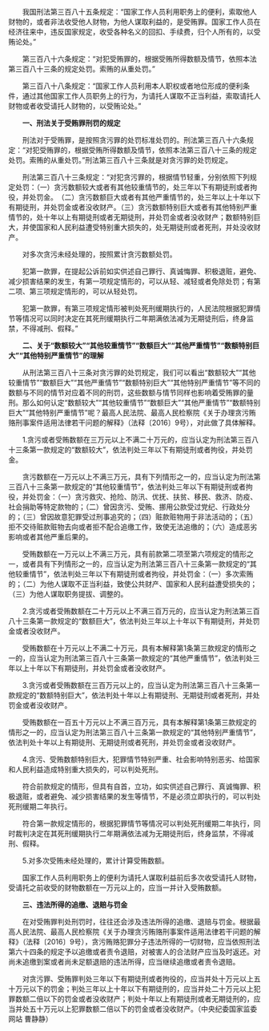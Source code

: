 　　我国刑法第三百八十五条规定：“国家工作人员利用职务上的便利，索取他人财物的，或者非法收受他人财物，为他人谋取利益的，是受贿罪。国家工作人员在经济往来中，违反国家规定，收受各种名义的回扣、手续费，归个人所有的，以受贿论处。”

　　第三百八十六条规定：“对犯受贿罪的，根据受贿所得数额及情节，依照本法第三百八十三条的规定处罚。索贿的从重处罚。”

　　第三百八十八条规定：“国家工作人员利用本人职权或者地位形成的便利条件，通过其他国家工作人员职务上的行为，为请托人谋取不正当利益，索取请托人财物或者收受请托人财物的，以受贿论处。”

　　**一、刑法关于受贿罪刑罚的规定**

　　刑法对于受贿罪，是按照贪污罪的处罚标准处罚的。刑法第三百八十六条规定：“对犯受贿罪的，根据受贿所得数额及情节，依照本法第三百八十三条的规定处罚。索贿的从重处罚。”刑法第三百八十三条就是对贪污罪的处罚规定。

　　刑法第三百八十三条规定：“对犯贪污罪的，根据情节轻重，分别依照下列规定处罚：（一）贪污数额较大或者有其他较重情节的，处三年以下有期徒刑或者拘役，并处罚金。　（二）贪污数额巨大或者有其他严重情节的，处三年以上十年以下有期徒刑，并处罚金或者没收财产。（三）贪污数额特别巨大或者有其他特别严重情节的，处十年以上有期徒刑或者无期徒刑，并处罚金或者没收财产；数额特别巨大，并使国家和人民利益遭受特别重大损失的，处无期徒刑或者死刑，并处没收财产。

　　对多次贪污未经处理的，按照累计贪污数额处罚。

　　犯第一款罪，在提起公诉前如实供述自己罪行、真诚悔罪、积极退赃，避免、减少损害结果的发生，有第一项规定情形的，可以从轻、减轻或者免除处罚；有第二项、第三项规定情形的，可以从轻处罚。

　　犯第一款罪，有第三项规定情形被判处死刑缓期执行的，人民法院根据犯罪情节等情况可以同时决定在其死刑缓期执行二年期满依法减为无期徒刑后，终身监禁，不得减刑、假释。”

　　**二、关于“数额较大”“其他较重情节”“数额巨大”“其他严重情节”“数额特别巨大”“其他特别严重情节”的理解**

　　从刑法第三百八十三条对贪污罪的处罚规定，我们可以看出“数额较大”“其他较重情节”“数额巨大”“其他严重情节”“数额特别巨大”“其他特别严重情节”等不同的数额与不同的情节对应着不同的刑罚，这些数额与情节同样也影响着受贿罪的量刑。那么如何认定“数额较大”“其他较重情节”“数额巨大”“其他严重情节”“数额特别巨大”“其他特别严重情节”呢？最高人民法院、最高人民检察院《关于办理贪污贿赂刑事案件适用法律若干问题的解释》（法释〔2016〕9号），对此做了具体解释。

　　1.贪污或者受贿数额在三万元以上不满二十万元的，应当认定为刑法第三百八十三条第一款规定的“数额较大”，依法判处三年以下有期徒刑或者拘役，并处罚金。

　　贪污数额在一万元以上不满三万元，具有下列情形之一的，应当认定为刑法第三百八十三条第一款规定的“其他较重情节”，依法判处三年以下有期徒刑或者拘役，并处罚金：（一）贪污救灾、抢险、防汛、优抚、扶贫、移民、救济、防疫、社会捐助等特定款物的；（二）曾因贪污、受贿、挪用公款受过党纪、行政处分的；（三）曾因故意犯罪受过刑事追究的；（四）赃款赃物用于非法活动的；（五）拒不交待赃款赃物去向或者拒不配合追缴工作，致使无法追缴的；（六）造成恶劣影响或者其他严重后果的。

　　受贿数额在一万元以上不满三万元，具有前款第二项至第六项规定的情形之一，或者具有下列情形之一的，应当认定为刑法第三百八十三条第一款规定的“其他较重情节”，依法判处三年以下有期徒刑或者拘役，并处罚金：（一）多次索贿的；（二）为他人谋取不正当利益，致使公共财产、国家和人民利益遭受损失的；（三）为他人谋取职务提拔、调整的。

　　2.贪污或者受贿数额在二十万元以上不满三百万元的，应当认定为刑法第三百八十三条第一款规定的“数额巨大”，依法判处三年以上十年以下有期徒刑，并处罚金或者没收财产。

　　受贿数额在十万元以上不满二十万元，具有本解释第1条第三款规定的情形之一的，应当认定为刑法第三百八十三条第一款规定的“其他严重情节”，依法判处三年以上十年以下有期徒刑，并处罚金或者没收财产。

　　3.贪污或者受贿数额在三百万元以上的，应当认定为刑法第三百八十三条第一款规定的“数额特别巨大”，依法判处十年以上有期徒刑、无期徒刑或者死刑，并处罚金或者没收财产。

　　受贿数额在一百五十万元以上不满三百万元，具有本解释第1条第三款规定的情形之一的，应当认定为刑法第三百八十三条第一款规定的“其他特别严重情节”，依法判处十年以上有期徒刑、无期徒刑或者死刑，并处罚金或者没收财产。

　　4.贪污、受贿数额特别巨大，犯罪情节特别严重、社会影响特别恶劣、给国家和人民利益造成特别重大损失的，可以判处死刑。

　　符合前款规定的情形，但具有自首，立功，如实供述自己罪行、真诚悔罪、积极退赃，或者避免、减少损害结果的发生等情节，不是必须立即执行的，可以判处死刑缓期二年执行。

　　符合第一款规定情形的，根据犯罪情节等情况可以判处死刑缓期二年执行，同时裁判决定在其死刑缓期执行二年期满依法减为无期徒刑后，终身监禁，不得减刑、假释。

　　5.对多次受贿未经处理的，累计计算受贿数额。

　　国家工作人员利用职务上的便利为请托人谋取利益前后多次收受请托人财物，受请托之前收受的财物数额在一万元以上的，应当一并计入受贿数额。

　　**三、违法所得的追缴、退赔与罚金**

　　在对受贿罪判处刑罚时，往往还会涉及违法所得的追缴、退赔与罚金。根据最高人民法院、最高人民检察院《关于办理贪污贿赂刑事案件适用法律若干问题的解释》（法释〔2016〕9号），贪污贿赂犯罪分子违法所得的一切财物，应当依照刑法第六十四条的规定予以追缴或者责令退赔，对被害人的合法财产应当及时返还。对尚未追缴到案或者尚未足额退赔的违法所得，应当继续追缴或者责令退赔。

　　对贪污罪、受贿罪判处三年以下有期徒刑或者拘役的，应当并处十万元以上五十万元以下的罚金；判处三年以上十年以下有期徒刑的，应当并处二十万元以上犯罪数额二倍以下的罚金或者没收财产；判处十年以上有期徒刑或者无期徒刑的，应当并处五十万元以上犯罪数额二倍以下的罚金或者没收财产。（中央纪委国家监委网站 曹静静）